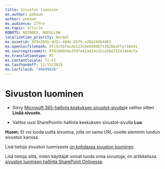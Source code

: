 ```yaml
---
title: Sivuston luominen
ms.author: pebaum
author: pebaum
ms.audience: ITPro
ms.topic: article
ROBOTS: NOINDEX, NOFOLLOW
localization_priority: Normal
ms.assetid: 9f8e385b-dd2c-4d4e-b5f0-e28a24db4d83
ms.openlocfilehash: 0fc5c5bf4cde123c0e9208b73382bba7fe716441
ms.sourcegitcommit: 0f0186044a3597e42ad14c32ca58e7224344dcfa
ms.translationtype: MT
ms.contentlocale: fi-FI
ms.lasthandoff: 12/15/2019
ms.locfileid: "40049838"
---
```

# <a name="create-a-site"></a>Sivuston luominen

- Siirry [Microsoft 365-hallinta keskuksen sivustot-sivulle](https://portal.office.com/adminportal/home#/SitesList)ja valitse sitten **Lisää sivusto**. 
    
- Valitse uusi SharePointin hallinta keskuksen sivustot-sivulla **Luo**. 
    
**Huom:** Et voi luoda uutta sivustoa, jolla on sama URL-osoite aiemmin luodun sivuston kanssa. 
  
Lisä tietoja sivuston luomisesta [on kohdassa sivuston luominen](https://go.microsoft.com/fwlink/?linkid=866295).
  
Lisä tietoja siitä, miten käyttäjät voivat luoda omia sivustoja, on artikkelissa [sivuston luomisen hallinta SharePoint Onlinessa](https://go.microsoft.com/fwlink/?linkid=866296).
  

